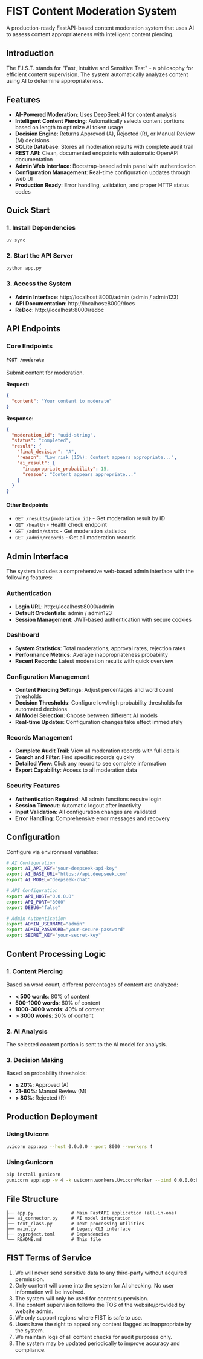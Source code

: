 # FIST Content Moderation System

A production-ready FastAPI-based content moderation system that uses AI to assess content appropriateness with intelligent content piercing.

## Introduction

The F.I.S.T. stands for "Fast, Intuitive and Sensitive Test" - a philosophy for efficient content supervision. The system automatically analyzes content using AI to determine appropriateness.

## Features

- **AI-Powered Moderation**: Uses DeepSeek AI for content analysis
- **Intelligent Content Piercing**: Automatically selects content portions based on length to optimize AI token usage
- **Decision Engine**: Returns Approved (A), Rejected (R), or Manual Review (M) decisions
- **SQLite Database**: Stores all moderation results with complete audit trail
- **REST API**: Clean, documented endpoints with automatic OpenAPI documentation
- **Admin Web Interface**: Bootstrap-based admin panel with authentication
- **Configuration Management**: Real-time configuration updates through web UI
- **Production Ready**: Error handling, validation, and proper HTTP status codes

## Quick Start

### 1. Install Dependencies
```bash
uv sync
```

### 2. Start the API Server
```bash
python app.py
```

### 3. Access the System
- **Admin Interface**: http://localhost:8000/admin (admin / admin123)
- **API Documentation**: http://localhost:8000/docs
- **ReDoc**: http://localhost:8000/redoc

## API Endpoints

### Core Endpoints

#### `POST /moderate`
Submit content for moderation.

**Request:**
```json
{
  "content": "Your content to moderate"
}
```

**Response:**
```json
{
  "moderation_id": "uuid-string",
  "status": "completed",
  "result": {
    "final_decision": "A",
    "reason": "Low risk (15%): Content appears appropriate...",
    "ai_result": {
      "inappropriate_probability": 15,
      "reason": "Content appears appropriate..."
    }
  }
}
```

#### Other Endpoints
- `GET /results/{moderation_id}` - Get moderation result by ID
- `GET /health` - Health check endpoint
- `GET /admin/stats` - Get moderation statistics
- `GET /admin/records` - Get all moderation records

## Admin Interface

The system includes a comprehensive web-based admin interface with the following features:

### Authentication
- **Login URL**: http://localhost:8000/admin
- **Default Credentials**: admin / admin123
- **Session Management**: JWT-based authentication with secure cookies

### Dashboard
- **System Statistics**: Total moderations, approval rates, rejection rates
- **Performance Metrics**: Average inappropriateness probability
- **Recent Records**: Latest moderation results with quick overview

### Configuration Management
- **Content Piercing Settings**: Adjust percentages and word count thresholds
- **Decision Thresholds**: Configure low/high probability thresholds for automated decisions
- **AI Model Selection**: Choose between different AI models
- **Real-time Updates**: Configuration changes take effect immediately

### Records Management
- **Complete Audit Trail**: View all moderation records with full details
- **Search and Filter**: Find specific records quickly
- **Detailed View**: Click any record to see complete information
- **Export Capability**: Access to all moderation data

### Security Features
- **Authentication Required**: All admin functions require login
- **Session Timeout**: Automatic logout after inactivity
- **Input Validation**: All configuration changes are validated
- **Error Handling**: Comprehensive error messages and recovery

## Configuration

Configure via environment variables:

```bash
# AI Configuration
export AI_API_KEY="your-deepseek-api-key"
export AI_BASE_URL="https://api.deepseek.com"
export AI_MODEL="deepseek-chat"

# API Configuration
export API_HOST="0.0.0.0"
export API_PORT="8000"
export DEBUG="false"

# Admin Authentication
export ADMIN_USERNAME="admin"
export ADMIN_PASSWORD="your-secure-password"
export SECRET_KEY="your-secret-key"
```

## Content Processing Logic

### 1. Content Piercing
Based on word count, different percentages of content are analyzed:
- **< 500 words**: 80% of content
- **500-1000 words**: 60% of content
- **1000-3000 words**: 40% of content
- **> 3000 words**: 20% of content

### 2. AI Analysis
The selected content portion is sent to the AI model for analysis.

### 3. Decision Making
Based on probability thresholds:
- **≤ 20%**: Approved (A)
- **21-80%**: Manual Review (M)
- **> 80%**: Rejected (R)

## Production Deployment

### Using Uvicorn
```bash
uvicorn app:app --host 0.0.0.0 --port 8000 --workers 4
```

### Using Gunicorn
```bash
pip install gunicorn
gunicorn app:app -w 4 -k uvicorn.workers.UvicornWorker --bind 0.0.0.0:8000
```

## File Structure

```
├── app.py              # Main FastAPI application (all-in-one)
├── ai_connector.py     # AI model integration
├── text_class.py       # Text processing utilities
├── main.py             # Legacy CLI interface
├── pyproject.toml      # Dependencies
└── README.md           # This file
```

## FIST Terms of Service

1. We will never send sensitive data to any third-party without acquired permission.
2. Only content will come into the system for AI checking. No user information will be involved.
3. The system will only be used for content supervision.
4. The content supervision follows the TOS of the website/provided by website admin.
5. We only support regions where FIST is safe to use.
6. Users have the right to appeal any content flagged as inappropriate by the system.
7. We maintain logs of all content checks for audit purposes only.
8. The system may be updated periodically to improve accuracy and compliance.

